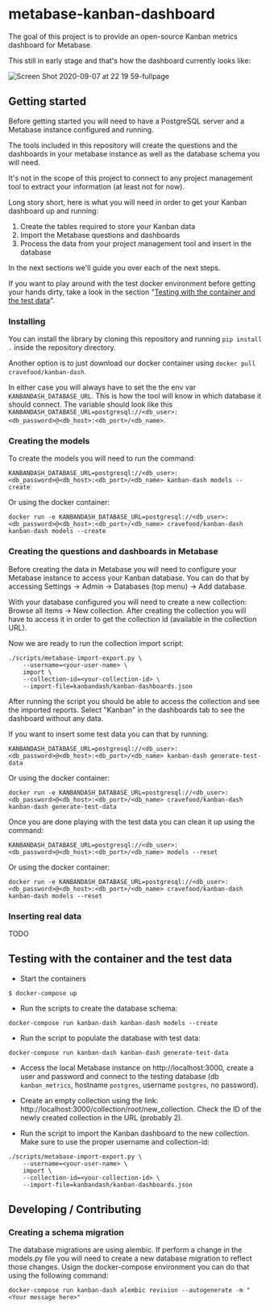 # metabase-kanban-dashboard

The goal of this project is to provide an open-source Kanban metrics dashboard for Metabase.

This still in early stage and that's how the dashboard currently looks like:

![Screen Shot 2020-09-07 at 22 19 59-fullpage](https://user-images.githubusercontent.com/33388/92423867-fbac2380-f158-11ea-9e07-7b5c5d83a9db.png)

## Getting started

Before getting started you will need to have a PostgreSQL server and a Metabase instance configured and running.

The tools included in this repository will create the questions and the dashboards in your metabase instance as well as the database schema you will need.

It's not in the scope of this project to connect to any project management tool to extract your information (at least not for now).

Long story short, here is what you will need in order to get your Kanban dashboard up and running:

1. Create the tables required to store your Kanban data
1. Import the Metabase questions and dashboards
1. Process the data from your project management tool and insert in the database

In the next sections we'll guide you over each of the next steps.

If you want to play around with the test docker environment before getting your hands dirty, take a look in the section "[Testing with the container and the test data](#testing-with-the-container-and-the-test-data)".


### Installing

You can install the library by cloning this repository and running `pip install .` inside the repository directory.

Another option is to just download our docker container using `docker pull cravefood/kanban-dash`.

In either case you will always have to set the the env var `KANBANDASH_DATABASE_URL`. This is how the tool will know in which database it should connect. The variable should look like this `KANBANDASH_DATABASE_URL=postgresql://<db_user>:<db_password>@<db_host>:<db_port>/<db_name>`.


### Creating the models

To create the models you will need to run the command:

```
KANBANDASH_DATABASE_URL=postgresql://<db_user>:<db_password>@<db_host>:<db_port>/<db_name> kanban-dash models --create
```

Or using the docker container:

```
docker run -e KANBANDASH_DATABASE_URL=postgresql://<db_user>:<db_password>@<db_host>:<db_port>/<db_name> cravefood/kanban-dash kanban-dash models --create
```


### Creating the questions and dashboards in Metabase

Before creating the data in Metabase you will need to configure your Metabase instance to access your Kanban database. You can do that by accessing Settings -> Admin -> Databases (top menu) -> Add database.

With your database configured you will need to create a new collection: Browse all items -> New collection.
After creating the collection you will have to access it in order to get the collection id (available in the collection URL).

Now we are ready to run the collection import script:

```
./scripts/metabase-import-export.py \
    --username=<your-user-name> \
    import \
    --collection-id=<your-collection-id> \
    --import-file=kanbandash/kanban-dashboards.json
```

After running the script you should be able to access the collection and see the imported reports. Select "Kanban" in the dashboards tab to see the dashboard without any data.

If you want to insert some test data you can that by running:

```
KANBANDASH_DATABASE_URL=postgresql://<db_user>:<db_password>@<db_host>:<db_port>/<db_name> kanban-dash generate-test-data
```

Or using the docker container:

```
docker run -e KANBANDASH_DATABASE_URL=postgresql://<db_user>:<db_password>@<db_host>:<db_port>/<db_name> cravefood/kanban-dash kanban-dash generate-test-data
```


Once you are done playing with the test data you can clean it up using the command:

```
KANBANDASH_DATABASE_URL=postgresql://<db_user>:<db_password>@<db_host>:<db_port>/<db_name> models --reset
```

Or using the docker container:

```
docker run -e KANBANDASH_DATABASE_URL=postgresql://<db_user>:<db_password>@<db_host>:<db_port>/<db_name> cravefood/kanban-dash kanban-dash models --reset
```

### Inserting real data

TODO


## Testing with the container and the test data

* Start the containers
```
$ docker-compose up
```

* Run the scripts to create the database schema:
```
docker-compose run kanban-dash kanban-dash models --create
```

* Run the script to populate the database with test data:
```
docker-compose run kanban-dash kanban-dash generate-test-data
```

* Access the local Metabase instance on http://localhost:3000, create a user and password and connect to the testing database (db `kanban_metrics`, hostname `postgres`, username `postgres`, no password).

* Create an empty collection using the link: http://localhost:3000/collection/root/new_collection. Check the ID of the newly created collection in the URL (probably 2).

* Run the script to import the Kanban dashboard to the new collection. Make sure to use the proper username and collection-id:
```
./scripts/metabase-import-export.py \
    --username=<your-user-name> \
    import \
    --collection-id=<your-collection-id> \
    --import-file=kanbandash/kanban-dashboards.json
```


## Developing / Contributing

### Creating a schema migration

The database migrations are using alembic. If perform a change in the models.py file you will need to create a new database migration to reflect those changes. Usign the docker-compose environment you can do that using the following command:

```
docker-compose run kanban-dash alembic revision --autogenerate -m "<Your message here>"
```

